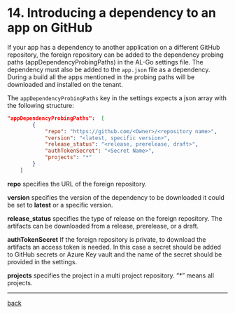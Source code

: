 # 14. Introducing a dependency to an app on GitHub

If your app has a dependency to another application on a different GitHub repository, the foreign repository can be added to the dependency probing paths (appDependencyProbingPaths) in the AL-Go settings file. The dependency must also be added to the `app.json` file as a dependency. During a build all the apps mentioned in the probing paths will be downloaded and installed on the tenant.

The `appDependencyProbingPaths` key in the settings expects a json array with the following structure:

```json
"appDependencyProbingPaths":  [
        {
            "repo": "https://github.com/<Owner>/<repository name>",
            "version": "<latest, specific version>",
            "release_status": "<release, prerelease, draft>",
            "authTokenSecret": "<Secret Name>",
            "projects": "*"
        }
    ]
```

**repo** specifies the URL of the foreign repository.

**version** specifies the version of the dependency to be downloaded it could be set to **latest** or a specific version.

**release_status** specifies the type of release on the foreign repository. The artifacts can be downloaded from a release, prerelease, or a draft.

**authTokenSecret** If the foreign repository is private, to download the artifacts an access token is needed. In this case a secret should be added to GitHub secrets or Azure Key vault and the name of the secret should be provided in the settings.

**projects** specifies the project in a multi project repository. “\*” means all projects.

---
[back](../README.md)
